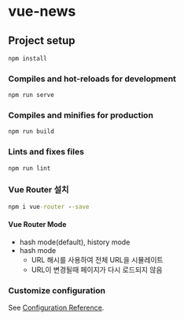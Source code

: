 # vue-news

## Project setup

```cmd
npm install
```

### Compiles and hot-reloads for development

```cmd
npm run serve
```

### Compiles and minifies for production

```cmd
npm run build
```

### Lints and fixes files

```cmd
npm run lint
```

### Vue Router 설치

```cmd
npm i vue-router --save
```

#### Vue Router Mode

- hash mode(default), history mode
- hash mode
  - URL 해시를 사용하여 전체 URL을 시뮬레이트
  - URL이 변경될때 페이지가 다시 로드되지 않음

### Customize configuration

See [Configuration Reference](https://cli.vuejs.org/config/).

